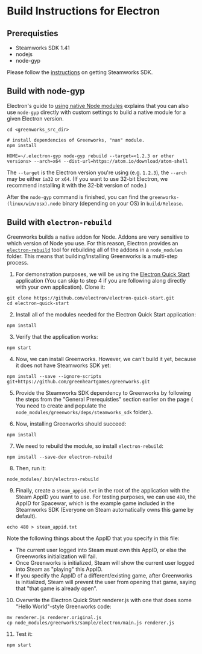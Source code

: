 # Build Instructions for Electron

## Prerequisties

* Steamworks SDK 1.41
* nodejs
* node-gyp

Please follow the [instructions](get-steamworks-sdk.md) on getting Steamworks SDK.

## Build with node-gyp

Electron's guide to
[using native Node modules](http://electron.atom.io/docs/tutorial/using-native-node-modules/)
explains that you can also use `node-gyp` directly with custom settings to build
a native module for a given Electron version.

```shell
cd <greenworks_src_dir>

# install dependencies of Greenworks, "nan" module.
npm install

HOME=~/.electron-gyp node-gyp rebuild --target=<1.2.3 or other versions> --arch=x64 --dist-url=https://atom.io/download/atom-shell
```

The `--target` is the Electron version you're using (e.g. `1.2.3`), the `--arch`
may be either `ia32` or `x64`. (If you want to use 32-bit Electron, we recommend
installing it with the 32-bit version of node.)

After the `node-gyp` command is finished, you can find the
`greenworks-(linux/win/osx).node` binary (depending on your OS) in
`build/Release`.

## Build with `electron-rebuild`

Greenworks builds a native addon for Node. Addons are very sensitive to which
version of Node you use. For this reason, Electron provides an
[`electron-rebuild`](https://github.com/electron/electron-rebuild)
tool for rebuilding all of the addons in a `node_modules` folder. This means
that building/installing Greenworks is a multi-step process.

1) For demonstration purposes, we will be using the
[Electron Quick Start](https://github.com/electron/electron-quick-start)
application (You can skip to step 4 if you are following along directly with
your own application). Clone it:

```shell
git clone https://github.com/electron/electron-quick-start.git
cd electron-quick-start
```

2) Install all of the modules needed for the Electron Quick Start application:

```shell
npm install
```

3) Verify that the application works:

```shell
npm start
```

4) Now, we can install Greenworks. However, we can't build it yet, because it
does not have Steamworks SDK yet:

```shell
npm install --save --ignore-scripts git+https://github.com/greenheartgames/greenworks.git
```

5) Provide the Steamworks SDK dependency to Greenworks by following the steps
from the "General Prerequisties" section earlier on the page (
You need to create and populate the `node_modules/greenworks/deps/steamworks_sdk`
folder.).

6) Now, installing Greenworks should succeed:

```shell
npm install
```

7) We need to rebuild the module, so install `electron-rebuild`:

```shell
npm install --save-dev electron-rebuild
```

8) Then, run it:

```shell
node_modules/.bin/electron-rebuild
```

9) Finally, create a `steam_appid.txt` in the root of the application with the
Steam AppID you want to use. For testing purposes, we can use `480`, the AppID
for Spacewar, which is the example game included in the Steamworks SDK (Everyone
on Steam automatically owns this game by default).

```shell
echo 480 > steam_appid.txt
```

Note the following things about the AppID that you specify in this file:
* The current user logged into Steam must own this AppID, or else the Greenworks
initialization will fail.
* Once Greenworks is initialized, Steam will show the current user logged into
Steam as "playing" this AppID.
* If you specify the AppID of a different/existing game, after Greenworks is
initialized, Steam will prevent the user from opening that game, saying that
"that game is already open".

10) Overwrite the Electron Quick Start renderer.js with one that does some
"Hello World"-style Greenworks code:

```shell
mv renderer.js renderer.original.js
cp node_modules/greenworks/sample/electron/main.js renderer.js
```

11) Test it:

```shell
npm start
```
